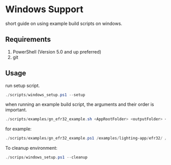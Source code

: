 # Windows Support

short guide on using example build scripts on windows.

## Requirements

1. PowerShell (Version 5.0 and up preferred)
2. git

## Usage

run setup script.

```PowerShell
./scripts/windows_setup.ps1 --setup
```

when running an example build script, the arguments and their order is
important.

```PowerShell
./scripts/examples/gn_efr32_example.sh <AppRootFolder> <outputFolder> <silabs_board_name> [<Build options>]
```

for example:

```PowerShell
./scripts/examples/gn_efr32_example.ps1 /examples/lighting-app/efr32/ /out/lighting-app BRD4161A
```

To cleanup environment:

```PowerShell
./scrips/windows_setup.ps1 --cleanup
```
